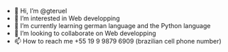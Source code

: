 - 👋 Hi, I’m @gteruel
- 👀 I’m interested in Web developping
- 🌱 I’m currently learning german language and the Python language
- 💞️ I’m looking to collaborate on Web developping
- 📫 How to reach me +55 19 9 9879 6909 (brazilian cell phone number)

<!---
gteruel/gteruel is a ✨ special ✨ repository because its `README.md` (this file) appears on your GitHub profile.
You can click the Preview link to take a look at your changes.
--->
